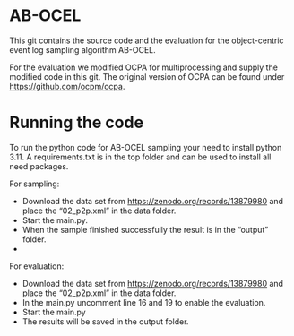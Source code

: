 # AB-OCEL

This git contains the source code and the evaluation for the object-centric event log sampling algorithm AB-OCEL.

For the evaluation we modified OCPA for multiprocessing and supply the modified code in this git. The original version of OCPA can be found under https://github.com/ocpm/ocpa.

# Running the code

To run the python code for AB-OCEL sampling your need to install python 3.11. A requirements.txt is in the top folder and can be used to install all need packages. 

For sampling:
 - Download the data set from https://zenodo.org/records/13879980 and place the “02_p2p.xml” in the data folder.
 - Start the main.py.
 - When the sample finished successfully the result is in the “output” folder.
 - 
For evaluation:
 - Download the data set from https://zenodo.org/records/13879980 and place the “02_p2p.xml” in the data folder.
 - 	In the main.py uncomment line 16 and 19 to enable the evaluation.
 - Start the main.py
 - The results will be saved in the output folder.
